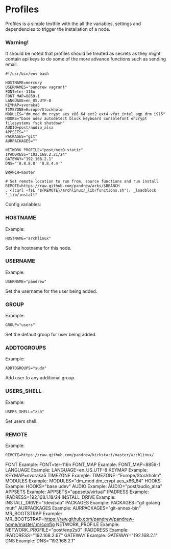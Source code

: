 

# Profiles

Profiles is a simple textfile with the all the variables, settings and dependencies to trigger the installation of a node. 

### Warning!
It should be noted that profiles should be treated as secrets as they might contain api keys to do some of the more advance functions such as sending email.

```
#!/usr/bin/env bash

HOSTNAME=mercury
USERNAMES="pandrew vagrant"
FONT=ter-116n
FONT_MAP=8859-1
LANGUAGE=en_US.UTF-8
KEYMAP=svoraka5
TIMEZONE=Europe/Stockholm
MODULES="dm_mod dm_crypt aes_x86_64 ext2 ext4 vfat intel_agp drm i915"
HOOKS="base udev autodetect block keyboard consolefont encrypt filesystems fsck shutdown"
AUDIO=post/audio_alsa
APPSETS=""
PACKAGES="git"
AURPACKAGES=""

NETWORK_PROFILE="post/net0-static"
IPADDRESS="192.168.2.21/24"
GATEWAY="192.168.2.1"
DNS="'8.8.8.8' '8.8.4.4'"

BRANCH=master

# Set remote location to run from, source functions and run install
REMOTE=https://raw.github.com/pandrew/arks/$BRANCH
. <(curl -fsL "${REMOTE}/archlinux/_lib/functions.sh"); _loadblock "_lib/install"
```

Config variables:
### HOSTNAME
Example:

```
HOSTNAME="archlinux"
```

Set the hostname for this node.

### USERNAME
Example:

```
USERNAME="pandrew"
```

Set the username for the user being added.

### GROUP
Example:

```
GROUP="users"
```

Set the default group for user being added.

### ADDTOGROUPS
Example:

```
ADDTOGROUPS="sudo"
```

Add user to any additional group.


### USERS_SHELL
Example:

```
USERS_SHELL="zsh"
```

Set users shell.


### REMOTE
Example: 

``` 
REMOTE=https://raw.github.com/pandrew/kickstart/master/archlinux/
```


FONT		    Example: FONT=ter-116n
FONT_MAP		Example: FONT_MAP=8859-1
LANGUAGE		Example: LANGUAGE=en_US.UTF-8
KEYMAP		    Example: KEYMAP=svoraka5
TIMEZONE		Example: TIMEZONE="Europe/Stockholm"
MODULES		    Example: MODULES="dm_mod dm_crypt aes_x86_64"
HOOKS		    Example: HOOKS="base udev"
AUDIO		    Example: AUDIO="post/audio_alsa"
APPSETS		    Example: APPSETS="appsets/virtual"
IPADRESS		Example: IPADRESS=192.168.1.18/24
INSTALL_DRIVE	Example: INSTALL_DRIVE="/dev/sda"
PACKAGES		Example: PACKAGES="git golang mutt"
AURPACKAGES		Example: AURPACKAGES="git-annex-bin"
MR_BOOTSTRAP    Example: MR_BOOTSTRAP=https://raw.github.com/pandrew/pandrew-home/master/.mrconfig
NETWORK_PROFILE Example: NETWORK_PROFILE="post/enp2s0"
IPADDRESS       Example: IPADDRESS="192.168.2.67"
GATEWAY         Example: GATEWAY="192.168.2.1"
DNS             Example: DNS="192.168.2.1"

